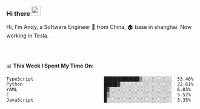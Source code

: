### Hi there <img src="https://media.giphy.com/media/hvRJCLFzcasrR4ia7z/giphy.gif" width="25px">

<!-- ![visitors](https://visitor-badge.glitch.me/badge?page_id=dislfyer.dislfyer) -->

Hi, I'm Andy, a Software Engineer 🚀 from China, 🏠 base in shanghai. Now working in Tesla.

<br/>
<br/>

📊 **This Week I Spent My Time On:**


<!--START_SECTION:waka-->

```text
TypeScript                          █████████████▒░░░░░░░░░░░  53.46%
Python                              █████▓░░░░░░░░░░░░░░░░░░░  22.61%
YAML                                █▓░░░░░░░░░░░░░░░░░░░░░░░  6.03%
C                                   █▒░░░░░░░░░░░░░░░░░░░░░░░  5.52%
JavaScript                          █░░░░░░░░░░░░░░░░░░░░░░░░  3.35%
```

<!--END_SECTION:waka-->

<!--
**About Me:**
 -->
